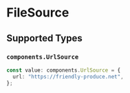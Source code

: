 # FileSource


## Supported Types

### `components.UrlSource`

```typescript
const value: components.UrlSource = {
  url: "https://friendly-produce.net",
};
```

